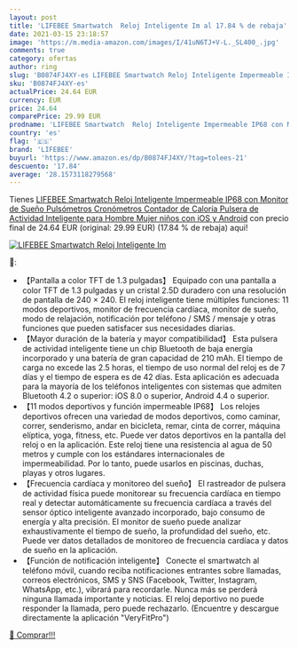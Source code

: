 ```yaml
---
layout: post
title: 'LIFEBEE Smartwatch  Reloj Inteligente Im al 17.84 % de rebaja'
date: 2021-03-15 23:18:57
image: 'https://m.media-amazon.com/images/I/41uN6TJ+V-L._SL400_.jpg'
comments: true
category: ofertas
author: ring
slug: 'B0874FJ4XY-es LIFEBEE Smartwatch Reloj Inteligente Impermeable IP68 con...'
sku: 'B0874FJ4XY-es'
actualPrice: 24.64 EUR
currency: EUR
price: 24.64
comparePrice: 29.99 EUR
prodname: 'LIFEBEE Smartwatch  Reloj Inteligente Impermeable IP68 con Monitor de Sueño Pulsómetros Cronómetros Contador de Caloría  Pulsera de Actividad Inteligente para Hombre Mujer niños con iOS y Android'
country: 'es'
flag: '🇪🇸'
brand: 'LIFEBEE'
buyurl: 'https://www.amazon.es/dp/B0874FJ4XY/?tag=tolees-21'
descuento: '17.84'
average: '28.1573118279568'
---
```


Tienes [LIFEBEE Smartwatch  Reloj Inteligente Impermeable IP68 con Monitor de Sueño Pulsómetros Cronómetros Contador de Caloría  Pulsera de Actividad Inteligente para Hombre Mujer niños con iOS y Android](https://www.amazon.es/dp/B0874FJ4XY/?tag=tolees-21) con precio final de  24.64 EUR (original: 29.99 EUR) (17.84 %  de rebaja) aqui!

[![LIFEBEE Smartwatch  Reloj Inteligente Im](https://m.media-amazon.com/images/I/41uN6TJ+V-L._SL400_.jpg)](https://www.amazon.es/dp/B0874FJ4XY/?tag=tolees-21)

🔎:

- 【Pantalla a color TFT de 1.3 pulgadas】 Equipado con una pantalla a color TFT de 1.3 pulgadas y un cristal 2.5D duradero con una resolución de pantalla de 240 × 240. El reloj inteligente tiene múltiples funciones: 11 modos deportivos, monitor de frecuencia cardíaca, monitor de sueño, modo de relajación, notificación por teléfono / SMS / mensaje y otras funciones que pueden satisfacer sus necesidades diarias.
- 【Mayor duración de la batería y mayor compatibilidad】 Esta pulsera de actividad inteligente tiene un chip Bluetooth de baja energía incorporado y una batería de gran capacidad de 210 mAh. El tiempo de carga no excede las 2.5 horas, el tiempo de uso normal del reloj es de 7 días y el tiempo de espera es de 42 días. Esta aplicación es adecuada para la mayoría de los teléfonos inteligentes con sistemas que admiten Bluetooth 4.2 o superior: iOS 8.0 o superior, Android 4.4 o superior.
- 【11 modos deportivos y función impermeable IP68】 Los relojes deportivos ofrecen una variedad de modos deportivos, como caminar, correr, senderismo, andar en bicicleta, remar, cinta de correr, máquina elíptica, yoga, fitness, etc. Puede ver datos deportivos en la pantalla del reloj o en la aplicación. Este reloj tiene una resistencia al agua de 50 metros y cumple con los estándares internacionales de impermeabilidad. Por lo tanto, puede usarlos en piscinas, duchas, playas y otros lugares.
- 【Frecuencia cardíaca y monitoreo del sueño】 El rastreador de pulsera de actividad física puede monitorear su frecuencia cardíaca en tiempo real y detectar automáticamente su frecuencia cardíaca a través del sensor óptico inteligente avanzado incorporado, bajo consumo de energía y alta precisión. El monitor de sueño puede analizar exhaustivamente el tiempo de sueño, la profundidad del sueño, etc. Puede ver datos detallados de monitoreo de frecuencia cardíaca y datos de sueño en la aplicación.
- 【Función de notificación inteligente】 Conecte el smartwatch al teléfono móvil, cuando reciba notificaciones entrantes sobre llamadas, correos electrónicos, SMS y SNS (Facebook, Twitter, Instagram, WhatsApp, etc.), vibrará para recordarle. Nunca más se perderá ninguna llamada importante y noticias. El reloj deportivo no puede responder la llamada, pero puede rechazarlo. (Encuentre y descargue directamente la aplicación "VeryFitPro")

[🛒 Comprar!!!](https://www.amazon.es/dp/B0874FJ4XY/?tag=tolees-21)
